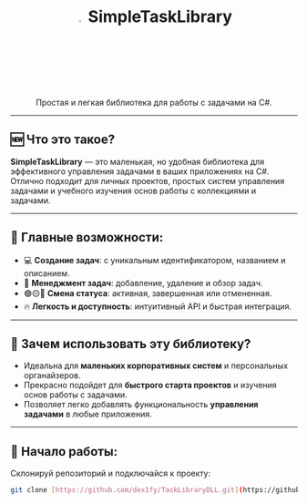 <div align="center">
<h1><img width="3%" alt="tasks-icon" src="https://cdn-icons-png.flaticon.com/512/5674/5674483.png"> SimpleTaskLibrary </h1>
<p>Простая и легкая библиотека для работы с задачами на C#.</p>
</div>

---

## 🆕 Что это такое?
**SimpleTaskLibrary** — это маленькая, но удобная библиотека для эффективного управления задачами в ваших приложениях на C#. Отлично подходит для личных проектов, простых систем управления задачами и учебного изучения основ работы с коллекциями и задачами.

---

## 🦸 Главные возможности:

- 💻 **Создание задач**: с уникальным идентификатором, названием и описанием.
- 🔄 **Менеджмент задач**: добавление, удаление и обзор задач.
- 🟢🟡🔴 **Смена статуса**: активная, завершенная или отмененная.
- 🔥 **Легкость и доступность**: интуитивный API и быстрая интеграция.

---

## 📌 Зачем использовать эту библиотеку?

- Идеальна для **маленьких корпоративных систем** и персональных органайзеров.
- Прекрасно подойдет для **быстрого старта проектов** и изучения основ работы с задачами.
- Позволяет легко добавлять функциональность **управления задачами** в любые приложения.

---

## 🚀 Начало работы:

Склонируй репозиторий и подключайся к проекту:

```bash
git clone [https://github.com/dex1fy/TaskLibraryDLL.git](https://github.com/dex1fy/TaskLibraryDLL.git)
